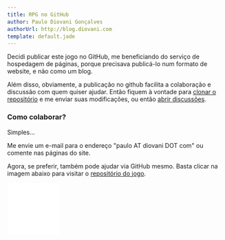 ```yaml
---
title: RPG no GitHub
author: Paulo Diovani Gonçalves
authorUrl: http://blog.diovani.com
template: default.jade
---
```


Decidi publicar este jogo no GitHub, me beneficiando do serviço de hospedagem de páginas, porque precisava publicá-lo num formato de website, e não como um blog.

Além disso, obviamente, a publicação no github facilita a colaboração e discussão com quem quiser ajudar. Então fiquem à vontade para [clonar o repositório](https://github.com/paulodiovani/nos-sonhos-da-cidade/) e me enviar suas modificações, ou então [abrir discussões](https://github.com/paulodiovani/nos-sonhos-da-cidade/issues).

### Como colaborar?

Simples...

Me envie um e-mail para o endereço "paulo AT diovani DOT com" ou comente nas páginas do site.

Agora, se preferir, também pode ajudar via GitHub mesmo. Basta clicar na imagem abaixo para visitar o [repositório do jogo][2].

[<img src="img/GitHub-Mark-Light-120px-plus.png" alt="github-mark" class="hidden-print">][2]

[1]: http://blog.diovani.com
[2]: https://github.com/paulodiovani/nos-sonhos-da-cidade "Nos sonhos da cidade, no GitHub"